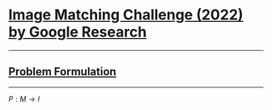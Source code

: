 # [Image Matching Challenge (2022) by Google Research](https://www.kaggle.com/competitions/image-matching-challenge-2022/overview)
---



## [Problem Formulation](https://www.kaggle.com/competitions/image-matching-challenge-2022/overview/problem-definition)
---


$P: M \to I$
 



